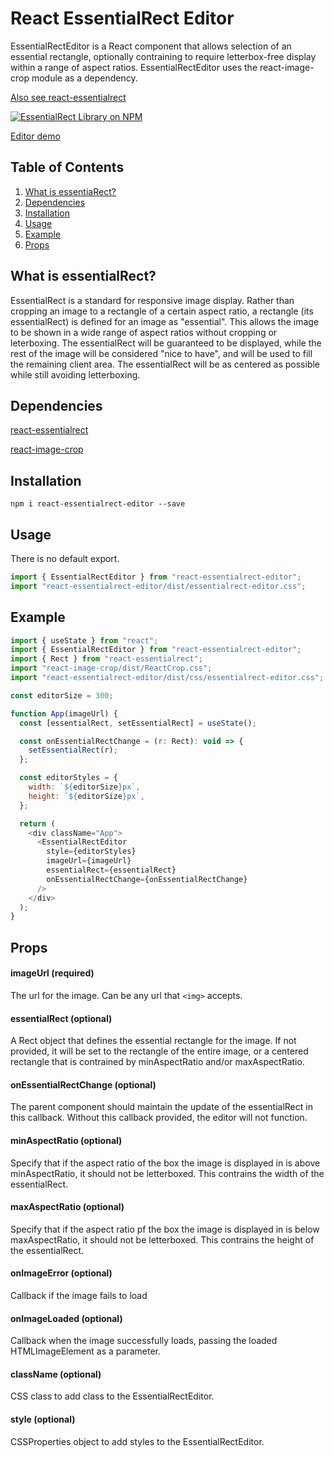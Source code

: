 # React EssentialRect Editor

EssentialRectEditor is a React component that allows selection of an essential rectangle, optionally contraining to require letterbox-free display within a range of aspect ratios. EssentialRectEditor uses the react-image-crop module as a dependency.

[Also see react-essentialrect](https://www.npmjs.com/package/react-essentialrect)

[![EssentialRect Library on NPM](https://img.shields.io/npm/v/react-essentialrect-editor.svg)](https://www.npmjs.com/package/react-essentialrect-editor)

[Editor demo](https://tool.essentialrect.com)

## Table of Contents

1. [What is essentiaRect?](#about)
2. [Dependencies](#dependencies)
3. [Installation](#installation)
4. [Usage](#usage)
5. [Example](#example)
6. [Props](#props)

## What is essentialRect?

EssentialRect is a standard for responsive image display. Rather than cropping an image to a rectangle of a certain aspect ratio, a rectangle (its essentialRect) is defined for an image as "essential". This allows the image to be shown in a wide range of aspect ratios without cropping or leterboxing. The essentialRect will be guaranteed to be displayed, while the rest of the image will be considered "nice to have", and will be used to fill the remaining client area. The essentialRect will be as centered as possible while still avoiding letterboxing.

## Dependencies

[react-essentialrect](https://www.npmjs.com/package/react-essentialrect)

[react-image-crop](https://github.com/DominicTobias/react-image-crop)

## Installation

```
npm i react-essentialrect-editor --save
```

## Usage

There is no default export.

```js
import { EssentialRectEditor } from "react-essentialrect-editor";
import "react-essentialrect-editor/dist/essentialrect-editor.css";
```

## Example

```js
import { useState } from "react";
import { EssentialRectEditor } from "react-essentialrect-editor";
import { Rect } from "react-essentialrect";
import "react-image-crop/dist/ReactCrop.css";
import "react-essentialrect-editor/dist/css/essentialrect-editor.css";

const editorSize = 300;

function App(imageUrl) {
  const [essentialRect, setEssentialRect] = useState();

  const onEssentialRectChange = (r: Rect): void => {
    setEssentialRect(r);
  };

  const editorStyles = {
    width: `${editorSize}px`,
    height: `${editorSize}px`,
  };

  return (
    <div className="App">
      <EssentialRectEditor
        style={editorStyles}
        imageUrl={imageUrl}
        essentialRect={essentialRect}
        onEssentialRectChange={onEssentialRectChange}
      />
    </div>
  );
}
```

## Props

#### imageUrl (required)

The url for the image. Can be any url that `<img>` accepts.

#### essentialRect (optional)

A Rect object that defines the essential rectangle for the image. If not provided, it will be set to the rectangle of the entire image, or a centered rectangle that is contrained by minAspectRatio and/or maxAspectRatio.

#### onEssentialRectChange (optional)

The parent component should maintain the update of the essentialRect in this callback. Without this callback provided, the editor will not function.

#### minAspectRatio (optional)

Specify that if the aspect ratio of the box the image is displayed in is above minAspectRatio, it should not be letterboxed. This contrains the width of the essentialRect.

#### maxAspectRatio (optional)

Specify that if the aspect ratio pf the box the image is displayed in is below maxAspectRatio, it should not be letterboxed. This contrains the height of the essentialRect.

#### onImageError (optional)

Callback if the image fails to load

#### onImageLoaded (optional)

Callback when the image successfully loads, passing the loaded HTMLImageElement as a parameter.

#### className (optional)

CSS class to add class to the EssentialRectEditor.

#### style (optional)

CSSProperties object to add styles to the EssentialRectEditor.
